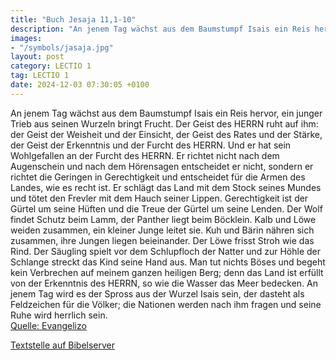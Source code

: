 ```yaml
---
title: "Buch Jesaja 11,1-10"
description: "An jenem Tag wächst aus dem Baumstumpf Isais ein Reis hervor, ein junger Trieb aus seinen Wurzeln bringt Frucht. Der Geist des HERRN ruht auf ihm: der Geist der Weisheit und der Einsicht, der Geist des Rates und der Stärke, der Geist der Erkenntnis und der Furcht des HERRN. Und e...."
images:
- "/symbols/jasaja.jpg"
layout: post
category: LECTIO 1
tag: LECTIO 1
date: 2024-12-03 07:30:05 +0100
---
```

An jenem Tag wächst aus dem Baumstumpf Isais ein Reis hervor, ein junger Trieb aus seinen Wurzeln bringt Frucht.
Der Geist des HERRN ruht auf ihm: der Geist der Weisheit und der Einsicht, der Geist des Rates und der Stärke, der Geist der Erkenntnis und der Furcht des HERRN.
Und er hat sein Wohlgefallen an der Furcht des HERRN.<!--more--> Er richtet nicht nach dem Augenschein und nach dem Hörensagen entscheidet er nicht,
sondern er richtet die Geringen in Gerechtigkeit und entscheidet für die Armen des Landes, wie es recht ist. Er schlägt das Land mit dem Stock seines Mundes und tötet den Frevler mit dem Hauch seiner Lippen.
Gerechtigkeit ist der Gürtel um seine Hüften und die Treue der Gürtel um seine Lenden.
Der Wolf findet Schutz beim Lamm, der Panther liegt beim Böcklein. Kalb und Löwe weiden zusammen, ein kleiner Junge leitet sie.
Kuh und Bärin nähren sich zusammen, ihre Jungen liegen beieinander. Der Löwe frisst Stroh wie das Rind.
Der Säugling spielt vor dem Schlupfloch der Natter und zur Höhle der Schlange streckt das Kind seine Hand aus.
Man tut nichts Böses und begeht kein Verbrechen auf meinem ganzen heiligen Berg; denn das Land ist erfüllt von der Erkenntnis des HERRN, so wie die Wasser das Meer bedecken.
An jenem Tag wird es der Spross aus der Wurzel Isais sein, der dasteht als Feldzeichen für die Völker; die Nationen werden nach ihm fragen und seine Ruhe wird herrlich sein.<br>
[Quelle: Evangelizo](https://evangeliumtagfuertag.org/DE/gospel)

[Textstelle auf Bibelserver](https://www.bibleserver.com/EU/Jesaja11,1-10)
